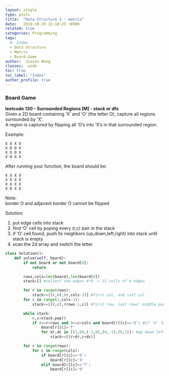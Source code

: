 ```yaml
---
layout: single
type: posts
title:  "Data Structure 2 - matrix"
date:   2019-10-29 15:18:25 +0900
related: true
categories: Programming
tags:
  #- Index
  - Data Structure
  - Matrix
  - Board Game
author:  Jiexin Wang
classes:  wide
toc: true
toc_label: "Index"
author_profile: true
---
```


### Board Game
**leetcode 130 - Surrounded Regions [M] - stack or dfs**  
Given a 2D board containing ‘X’ and ‘O’ (the letter O), capture all regions surrounded by ‘X’.  
A region is captured by flipping all ‘O’s into ‘X’s in that surrounded region.  

Example:  

    X X X X
    X O O X
    X X O X
    X O X X

After running your function, the board should be:  

    X X X X
    X X X X
    X X X X
    X O X X

Note:  
border O and adjacent border O cannot be flipped  

Solution:  

1. put edge cells into stack  
2. find ‘O’ cell by poping every (r,c) pair in the stack
3. if ‘O’ cell found, push its neighbors (up,down,left,right) into stack until stack is empty
4. scan the 2d array and switch the letter  

```python
class Solution():
    def solve(self, board):
        if not board or not board[0]:
            return

        rows,cols=len(board),len(board[0])
        stack=[] #collect the edges 4*4 -> 12 cells of 4 edges

        for r in range(rows):
            stack+=[(r,0),(r,cols-1)] #first col, and last col
        for c in range(1,cols-1):
            stack+=[(0,c),(rows-1,c)] #first row, last rows' middle part

        while stack:
            r,c=stack.pop()
            if 0<=r<rows and 0<=c<cols and board[r][c]=='O': #if 'O' found, put its neighbour into stack as well
                board[r][c]='T'
                for dr,dc in [(1,0),(-1,0),(0,-1),(0,1)]: #up down left right
                    stack+=[(r+dr,c+dc)]

        for r in range(rows):
            for c in range(cols):
                if board[r][c]=='O':
                    board[r][c]='X'
                elif board[r][c]=='T':
                    board[r][c]='O'              
```
